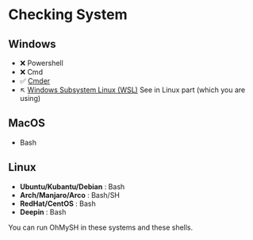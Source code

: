 # Checking System

## Windows

- :x: Powershell
- :x: Cmd
- :white_check_mark: [Cmder](https://cmder.net/)
- :arrow_upper_left: [Windows Subsystem Linux (WSL)](https://docs.microsoft.com/en-us/windows/wsl/install-win10) See in Linux part (which you are using)

## MacOS

- Bash

## Linux

- **Ubuntu/Kubantu/Debian** : Bash
- **Arch/Manjaro/Arco** : Bash/SH
- **RedHat/CentOS** : Bash
- **Deepin** : Bash

You can run OhMySH in these systems and these shells.
